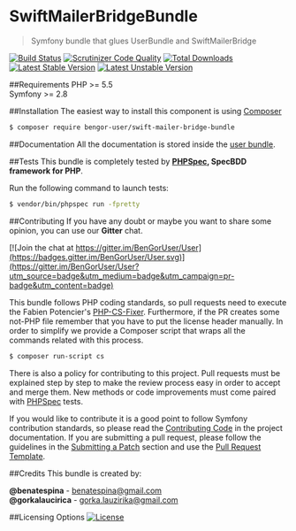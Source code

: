 # SwiftMailerBridgeBundle
> Symfony bundle that glues UserBundle and SwiftMailerBridge

[![Build Status](https://travis-ci.org/BenGorUser/SwiftMailerBridgeBundle.svg?branch=master)](https://travis-ci.org/BenGorUser/SwiftMailerBridgeBundle)
[![Scrutinizer Code Quality](https://scrutinizer-ci.com/g/BenGorUser/SwiftMailerBridgeBundle/badges/quality-score.png?b=master)](https://scrutinizer-ci.com/g/BenGorUser/SwiftMailerBridgeBundle/?branch=master)
[![Total Downloads](https://poser.pugx.org/bengor-user/swift-mailer-bridge-bundle/downloads)](https://packagist.org/packages/bengor-user/swift-mailer-bridge-bundle/)
[![Latest Stable Version](https://poser.pugx.org/bengor-user/swift-mailer-bridge-bundle/v/stable.svg)](https://packagist.org/packages/bengor-user/swift-mailer-bridge-bundle/)
[![Latest Unstable Version](https://poser.pugx.org/bengor-user/swift-mailer-bridge-bundle/v/unstable.svg)](https://packagist.org/packages/bengor-user/swift-mailer-bridge-bundle/)

##Requirements
PHP >= 5.5</br>
Symfony >= 2.8 

##Installation
The easiest way to install this component is using [Composer][6]
```bash
$ composer require bengor-user/swift-mailer-bridge-bundle
```

##Documentation
All the documentation is stored inside the [user bundle](https://github.com/BenGorUser/UserBundle/blob/master/docs/index.md).

##Tests
This bundle is completely tested by **[PHPSpec][1], SpecBDD framework for PHP**.

Run the following command to launch tests:
```bash
$ vendor/bin/phpspec run -fpretty
```

##Contributing
If you have any doubt or maybe you want to share some opinion, you can use our **Gitter** chat.

[![Join the chat at https://gitter.im/BenGorUser/User](https://badges.gitter.im/BenGorUser/User.svg)](https://gitter.im/BenGorUser/User?utm_source=badge&utm_medium=badge&utm_campaign=pr-badge&utm_content=badge)

This bundle follows PHP coding standards, so pull requests need to execute the Fabien Potencier's [PHP-CS-Fixer][5].
Furthermore, if the PR creates some not-PHP file remember that you have to put the license header manually. In order
to simplify we provide a Composer script that wraps all the commands related with this process.
```bash
$ composer run-script cs
```

There is also a policy for contributing to this project. Pull requests must be explained step by step to make the
review process easy in order to accept and merge them. New methods or code improvements must come paired with
[PHPSpec][1] tests.

If you would like to contribute it is a good point to follow Symfony contribution standards, so please read the
[Contributing Code][2] in the project documentation. If you are submitting a pull request, please follow the guidelines
in the [Submitting a Patch][3] section and use the [Pull Request Template][4].

##Credits
This bundle is created by:
>
**@benatespina** - [benatespina@gmail.com](mailto:benatespina@gmail.com)<br>
**@gorkalaucirica** - [gorka.lauzirika@gmail.com](mailto:gorka.lauzirika@gmail.com)

##Licensing Options
[![License](https://poser.pugx.org/bengor-user/swift-mailer-bridge-bundle/license.svg)](https://github.com/BenGorUser/SwiftMailerBridgeBundle/blob/master/LICENSE)

[1]: http://www.phpspec.net/
[2]: http://symfony.com/doc/current/contributing/code/index.html
[3]: http://symfony.com/doc/current/contributing/code/patches.html#check-list
[4]: http://symfony.com/doc/current/contributing/code/patches.html#make-a-pull-request
[5]: http://cs.sensiolabs.org/
[6]: http://getcomposer.org
